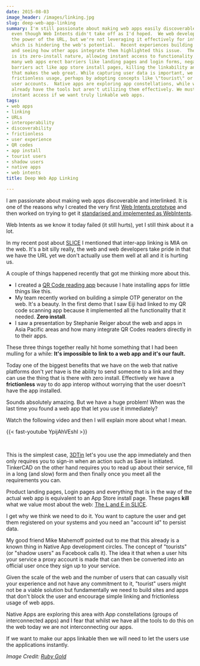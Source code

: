 ```yaml
---
date: 2015-08-03
image_header: /images/linking.jpg
slug: deep-web-app-linking
summary: I'm still passionate about making web apps easily discoverable and interlinked,
  even though Web Intents didn't take off as I'd hoped.  We web developers boast about
  the power of the URL, but we're not leveraging it effectively for inter-app linking,
  which is hindering the web's potential.  Recent experiences building a QR code reader
  and seeing how other apps integrate them highlighted this issue.  The web's strength
  is its zero-install nature, allowing instant access to functionality.  However,
  many web apps erect barriers like landing pages and login forms, negating this advantage.  These
  barriers act like app store install pages, killing the linkability and ease of use
  that makes the web great. While capturing user data is important, we need to prioritize
  frictionless usage, perhaps by adopting concepts like \"tourist\" or \"shadow\"
  user accounts.  Native apps are exploring app constellations, while we on the web
  already have the tools but aren't utilizing them effectively. We must allow users
  instant access if we want truly linkable web apps.
tags:
- web apps
- linking
- URLs
- interoperability
- discoverability
- frictionless
- user experience
- QR codes
- app install
- tourist users
- shadow users
- native apps
- web intents
title: Deep Web App Linking

---
```


I am passionate about making web apps discoverable and interlinked.  It is one of the reasons
why I created the very first [Web Intents prototype](http://webintents.com) and then worked
on trying to get it [standarised and implemented as WebIntents](https://webintents.org).

Web Intents as we know it today failed (it still hurts), yet I still think about it a lot.

In my recent post about [SLICE](https://paul.kinlan.me/slice-the-web/) I mentioned that 
inter-app linking is MIA on the web. It's a bit silly really, the web and web developers take
pride in that we have the URL yet we don't actually use them well at all and it is hurting us.

A couple of things happened recently that got me thinking more about this.

* I created a [QR Code reading app](https://qrsnapper.appspot.com/) because I hate installing apps for 
  little things like this.
* My team recently worked on building a simple <abbr>OTP</abbr> generator on the web. It's a beauty. In the first demo that I 
saw Eiji had linked to my QR code scanning app because it implemented all the functionality that it needed. __Zero install__.
* I saw a presentation by Stephanie Reiger about the web and apps in Asia Pacific areas and how many
  integrate QR Codes readers directly in to their apps.
  
These three things together really hit home something that I had been mulling for a while: 
**It's impossible to link to a web app and it's our fault.**

Today one of the biggest benefits that we have on the web that native platforms don't _yet_ have 
is the ability to send someone to a link and they can use the thing that is there with zero install.
Effectively we have a __frictionless__ way to do app interop without worrying that the user
doesn't have the app installed.

Sounds absolutely amazing. But we have a huge problem! When was the last time you found a web app
 that let you use it immediately?

Watch the following video and then I will explain more about what I mean.

{{< fast-youtube YpijAhVEshI >}}

<br>

This is the simplest case, [3DTin](http://www.3dtin.com/) let's you use the app immediately and then only requires
you to sign-in when an action such as Save is initiated. TinkerCAD on the other hand requires you to 
read up about their service, fill in a long (and slow) form and then finally once you meet all the
requirements you can.

Product landing pages, Login pages and everything that is in the way of the actual web app is
equivalent to an App Store install page. These pages **kill** what we value most about 
the web: [The L and E in SLICE](https://paul.kinlan.me/slice-the-web/).

I get why we think we need to do it. You want to capture the user and get them registered on your systems 
and you need an "account id" to persist data.

My good friend Mike Mahemoff pointed out to me that this already is a known thing in Native App development
circles. The concept of "tourists" (or "shadow users" as Facebook calls it).  The idea it that
when a user hits your service a proxy account is made that can then be converted into an official user once they sign
up to your service.

Given the scale of the web and the number of users that can casually visit your experience and not have any commitment
to it, "tourist" users might not be a viable solution but fundamentally we need to build sites and 
apps that don't block the user and encourage simple linking and frictionless usage of web apps.

Native Apps are exploring this area with App constellations (groups of interconnected apps) and I 
fear that whilst we have all the tools to do this on the web today we are not interconnecting our apps.

If we want to make our apps linkable then we will need to let the users use the applications instantly.

_Image Credit: [Ruby Gold](https://www.flickr.com/photos/13606325@N08/2416993706/in/photolist-4FzJ2h-4f6pJh-fSg3j-6pp1Et-nL9UEd-8J3PAA-84qBVK-7F1287-j8Q6iB-eSr9GM-8agmNg-4UeUCC-eiXuL7-6RD7ja-rvEFyC-tJNKZK-6xZsut-7oXrP6-6SBHQ2-7F11wU-aCRkMh-3f1a1-m6eYt-gbA7WS-6pt9FJ-mLNHtP-6vodg7-bm5Ny4-kYJjLR-dABgMF-7EW36T-q8a8Kb-ahDuNg-664j55-398e8z-8Tyxt5-mM4PK7-dW9X9R-698NDg-7JYsuX-doRYU3-dbbuB6-ih11BV-8TLHJ5-5UvB9w-r55U3C-8TkrjN-dVGc9m-acRwhX-6NVZdG)_
